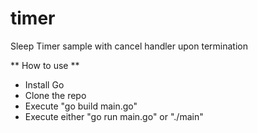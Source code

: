 # timer
Sleep Timer sample with cancel handler upon termination

** How to use ** 
- Install Go
- Clone the repo
- Execute "go build main.go"
- Execute either "go run main.go" or "./main"
